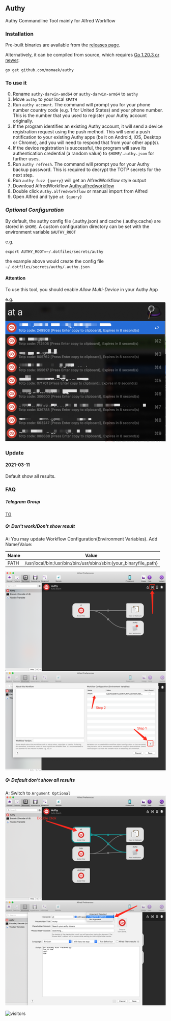## Authy

Authy Commandline Tool mainly for Alfred Workflow

### Installation

Pre-built binaries are available from the [releases page](https://github.com/momaek/authy/releases).

Alternatively, it can be compiled from source, which requires [Go 1.20.3 or newer](https://golang.org/doc/install):

```
go get github.com/momaek/authy
```

### To use it
0. Rename `authy-darwin-amd64` or `authy-darwin-arm64` to `authy`
1. Move `authy` to your local `$PATH`
2. Run `authy account`. The command will prompt you for your phone number country code (e.g. 1 for United States) and your phone number. This is the number that you used to register your Authy account originally.
3. If the program identifies an existing Authy account, it will send a device registration request using the push method. This will send a push notification to your existing Authy apps (be it on Android, iOS, Desktop or Chrome), and you will need to respond that from your other app(s).
4. If the device registration is successful, the program will save its authentication credential (a random value) to `$HOME/.authy.json` for further uses.
5. Run `authy refresh`. The command will prompt you for your Authy backup password. This is required to decrypt the TOTP secrets for the next step. 
6. Run `authy fuzz {query}` will get an AlfredWorkflow style output
7. Download AlfredWorkflow [Authy.alfredworkflow](https://github.com/momaek/authy/raw/master/alfredworkflow/Authy.alfredworkflow)
8. Double click `Authy.alfredworkflow` or manual import from Alfred
9. Open Alfred and type `at {query}`

### *Optional Configuration*
By default, the authy config file (.authy.json) and cache (.authy.cache) are stored in `$HOME`.
A custom configuration directory can be set with the environment variable `$AUTHY_ROOT`

e.g.
```
export AUTHY_ROOT=~/.dotfiles/secrets/authy
```
the example above would create the config file `~/.dotfiles/secrets/authy/.authy.json`


#### Attention
To use this tool, you should enable *Allow Multi-Device* in your Authy App

e.g.
![](images/1598446864206.jpg)

### Update

#### 2021-03-11
Default show all results.

### FAQ

##### Telegram Group
[TG](https://t.me/joinchat/wPHG5rxjGLs0NjQ9)

##### Q: Don't work/Don't show result
A: You may update Workflow Configuration(Environment Variables). Add Name/Value:

|Name|Value|
|----|----|
|PATH| /usr/local/bin:/usr/bin:/bin:/usr/sbin:/sbin:{your_binaryfile_path}|

![](images/authy_2.png)
![](images/authy_3.png)

##### Q: Default don't show all results
A: Switch to `Argument Optional`
![](images/authy5.png)
![](images/authy4.png)

![visitors](https://visitor-badge.glitch.me/badge?page_id=momaek.authy)
